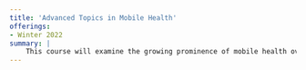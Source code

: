 ```yaml
---
title: 'Advanced Topics in Mobile Health'
offerings: 
- Winter 2022
summary: |
    This course will examine the growing prominence of mobile health over the past twenty years. After briefly discussing various definitions of mobile health, we will focus our attention on how people are using the sensors embedded in ubiquitous and novel devices to capture indicators of physical and mental health. More specifically, we will study how sensors are being used to measure physiological signals, psychomotor function, and disease-specific symptoms. We will also explore the how human factors play an important role in these technologies. This course requires an undergraduate-level understanding of machine learning and programming, although familiarity with computer vision, signal processing, and human-computer interaction will also be beneficial. Beyond weekly readings, students will be expected to complete and present a course project at the end of the term.
---
```


